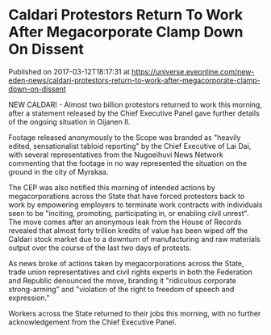 # Caldari Protestors Return To Work After Megacorporate Clamp Down On Dissent
Published on 2017-03-12T18:17:31 at https://universe.eveonline.com/new-eden-news/caldari-protestors-return-to-work-after-megacorporate-clamp-down-on-dissent

NEW CALDARI - Almost two billion protestors returned to work this morning, after a statement released by the Chief Executive Panel gave further details of the ongoing situation in Oijanen II.

Footage released anonymously to the Scope was branded as "heavily edited, sensationalist tabloid reporting" by the Chief Executive of Lai Dai, with several representatives from the Nugoeihuvi News Network commenting that the footage in no way represented the situation on the ground in the city of Myrskaa.

The CEP was also notified this morning of intended actions by megacorporations across the State that have forced protestors back to work by empowering employers to terminate work contracts with individuals seen to be "inciting, promoting, participating in, or enabling civil unrest". The move comes after an anonymous leak from the House of Records revealed that almost forty trillion kredits of value has been wiped off the Caldari stock market due to a downturn of manufacturing and raw materials output over the course of the last two days of protests.

As news broke of actions taken by megacorporations across the State, trade union representatives and civil rights experts in both the Federation and Republic denounced the move, branding it "ridiculous corporate strong-arming" and "violation of the right to freedom of speech and expression."

Workers across the State returned to their jobs this morning, with no further acknowledgement from the Chief Executive Panel.
